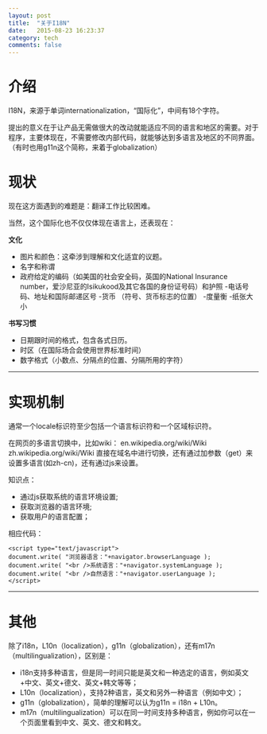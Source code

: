 ```yaml
---
layout: post
title:  "关于I18N"
date:   2015-08-23 16:23:37
category: tech
comments: false
---
```


# 介绍 #
I18N，来源于单词internationalization，“国际化”，中间有18个字符。

提出的意义在于让产品无需做很大的改动就能适应不同的语言和地区的需要。对于程序，主要体现在，不需要修改内部代码，就能够达到多语言及地区的不同界面。（有时也用g11n这个简称，来着于globalization）

# 现状
现在这方面遇到的难题是：翻译工作比较困难。

当然，这个国际化也不仅仅体现在语言上，还表现在：


**文化**

- 图片和颜色：这牵涉到理解和文化适宜的议题。
- 名字和称谓
- 政府给定的编码（如美国的社会安全码，英国的National Insurance number，爱沙尼亚的Isikukood及其它各国的身份证号码）和护照
-电话号码、地址和国际邮递区号
-货币 （符号、货币标志的位置）
-度量衡
-纸张大小

**书写习惯**

- 日期跟时间的格式，包含各式日历。
- 时区（在国际场合会使用世界标准时间）
- 数字格式（小数点、分隔点的位置、分隔所用的字符）

----

# 实现机制
通常一个locale标识符至少包括一个语言标识符和一个区域标识符。

在网页的多语言切换中，比如wiki：
en.wikipedia.org/wiki/Wiki
zh.wikipedia.org/wiki/Wiki
直接在域名中进行切换，还有通过加参数（get）来设置多语言(如zh-cn)，还有通过js来设置。

知识点：

- 通过js获取系统的语言环境设置;
- 获取浏览器的语言环境;
- 获取用户的语言配置；

相应代码：

	<script type="text/javascript">
	document.write( "浏览器语言："+navigator.browserLanguage );
	document.write( "<br />系统语言："+navigator.systemLanguage );
	document.write( "<br />自然语言："+navigator.userLanguage );
	</script>

----
# 其他
除了i18n，L10n（localization），g11n（globalization），还有m17n（multilingualization），区别是：

- i18n支持多种语言，但是同一时间只能是英文和一种选定的语言，例如英文+中文、英文+德文、英文+韩文等等；
- L10n（localization），支持2种语言，英文和另外一种语言（例如中文）；
- g11n（globalization），简单的理解可以认为g11n = i18n + L10n。
- m17n（multilingualization）可以在同一时间支持多种语言，例如你可以在一个页面里看到中文、英文、德文和韩文。
